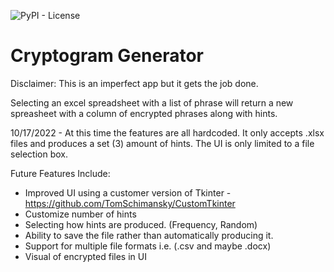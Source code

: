 ![PyPI - License](https://img.shields.io/github/license/kdenny25/cryptogram_generator)

# Cryptogram Generator

Disclaimer: This is an imperfect app but it gets the job done. 

Selecting an excel spreadsheet with a list of phrase will return
a new spreasheet with a column of encrypted phrases along with hints.

10/17/2022 - At this time the features are all hardcoded. It only accepts
.xlsx files and produces a set (3) amount of hints. The UI is only limited
to a file selection box. 

Future Features Include:

* Improved UI using a customer version of Tkinter - https://github.com/TomSchimansky/CustomTkinter
* Customize number of hints
* Selecting how hints are produced. (Frequency, Random)
* Ability to save the file rather than automatically producing it.
* Support for multiple file formats i.e. (.csv and maybe .docx)
* Visual of encrypted files in UI

